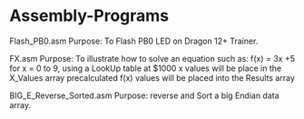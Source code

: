 # Assembly-Programs

Flash_PB0.asm Purpose: To Flash PB0 LED on Dragon 12+ Trainer.

FX.asm  Purpose:  To illustrate how to solve an equation such as: f(x) = 3x +5 for x = 0 to 9, 
                  using a LookUp table at $1000 x values will be place in the X_Values array
                  precalculated f(x) values will be placed into the Results array
                  
BIG_E_Reverse_Sorted.asm Purpose: reverse and Sort a big Endian data array.
